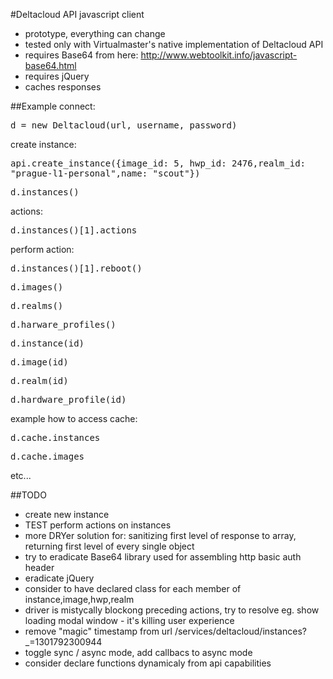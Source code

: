 #Deltacloud API javascript client
- prototype, everything can change
- tested only with Virtualmaster's native implementation of Deltacloud API
- requires Base64 from here: http://www.webtoolkit.info/javascript-base64.html
- requires jQuery
- caches responses


##Example
connect: 

<tt>d = new Deltacloud(url, username, password)</tt>

create instance:

<tt>api.create_instance({image_id: 5, hwp_id: 2476,realm_id: "prague-l1-personal",name: "scout"})</tt>

<tt>d.instances()</tt>

actions:

<tt>d.instances()[1].actions</tt>

perform action:

<tt>d.instances()[1].reboot()</tt>


<tt>d.images()</tt>

<tt>d.realms()</tt>

<tt>d.harware_profiles()</tt>

<tt>d.instance(id)</tt>

<tt>d.image(id)</tt>

<tt>d.realm(id)</tt>

<tt>d.hardware_profile(id)</tt>

example how to access cache:

<tt>d.cache.instances</tt>

<tt>d.cache.images</tt>

etc...

##TODO
- create new instance
- TEST perform actions on instances 
- more DRYer solution for: sanitizing first level of response to array, returning first level of every single object 
- try to eradicate Base64 library used for assembling http basic auth header
- eradicate jQuery
- consider to have declared class for each member of instance,image,hwp,realm
- driver is mistycally blockong preceding actions, try to resolve eg. show loading modal window - it's killing user experience
- remove "magic" timestamp from url /services/deltacloud/instances?_=1301792300944 
- toggle sync / async mode, add callbacs to async mode
- consider declare functions dynamicaly from api capabilities